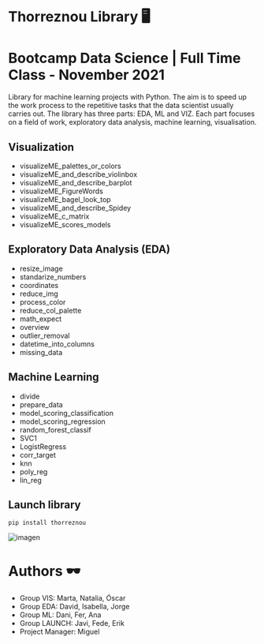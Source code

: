 
# Thorreznou Library 🖥

# Bootcamp Data Science | Full Time Class - November 2021

Library for machine learning projects with Python. The aim is to speed up the work process to the repetitive tasks that the data scientist usually carries out. The library has three parts: EDA, ML and VIZ. Each part focuses on a field of work, exploratory data analysis, machine learning, visualisation.


## Visualization

* visualizeME_palettes_or_colors
* visualizeME_and_describe_violinbox
* visualizeME_and_describe_barplot
* visualizeME_FigureWords
* visualizeME_bagel_look_top
* visualizeME_and_describe_Spidey
* visualizeME_c_matrix
* visualizeME_scores_models


## Exploratory Data Analysis (EDA)

* resize_image
* standarize_numbers
* coordinates
* reduce_img
* process_color
* reduce_col_palette
* math_expect
* overview
* outlier_removal
* datetime_into_columns
* missing_data

## Machine Learning

* divide
* prepare_data
* model_scoring_classification
* model_scoring_regression
* random_forest_classif
* SVC1
* LogistRegress
* corr_target
* knn 
* poly_reg
* lin_reg

## Launch library 
```
pip install thorreznou
```


![imagen](https://user-images.githubusercontent.com/94184289/156624168-5624bf2b-4bd3-4366-978b-232ca666e0bd.png)

# Authors 🕶
- Group VIS: Marta, Natalia, Óscar
- Group EDA: David, Isabella, Jorge
- Group ML: Dani, Fer, Ana
- Group LAUNCH: Javi, Fede, Erik
- Project Manager: Miguel




